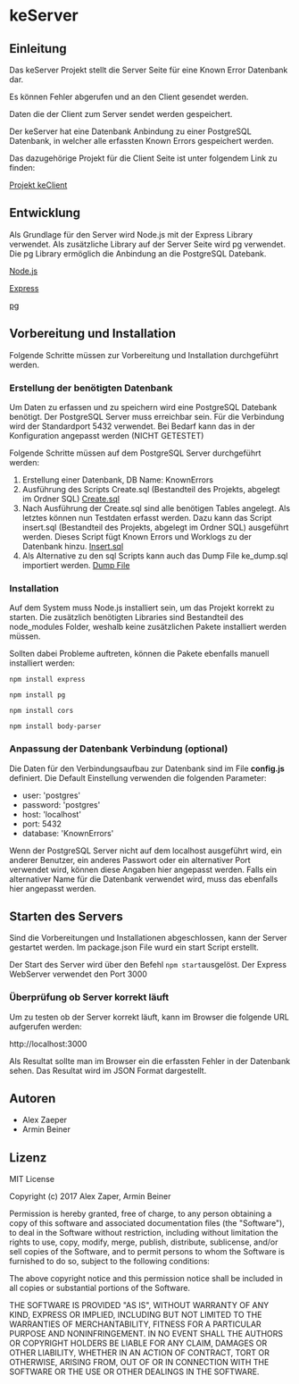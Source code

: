 # keServer

## Einleitung

Das keServer Projekt stellt die Server Seite für eine Known Error Datenbank dar.

Es können Fehler abgerufen und an den Client gesendet werden.

Daten die der Client zum Server sendet werden gespeichert.

Der keServer hat eine Datenbank Anbindung zu einer PostgreSQL Datenbank, in welcher alle erfassten Known Errors gespeichert werden.

Das dazugehörige Projekt für die Client Seite ist unter folgendem Link zu finden:

[Projekt keClient](https://github.com/ibwgr/keClient)

## Entwicklung

Als Grundlage für den Server wird Node.js mit der Express Library verwendet.
Als zusätzliche Library auf der Server Seite wird pg verwendet. Die pg Library ermöglich die Anbindung an die PostgreSQL Datebank.

[Node.js](https://nodejs.org/en/)

[Express](http://expressjs.com)

[pg](https://www.npmjs.com/package/pg)

## Vorbereitung und Installation

Folgende Schritte müssen zur Vorbereitung und Installation durchgeführt werden.

### Erstellung der benötigten Datenbank

Um Daten zu erfassen und zu speichern wird eine PostgreSQL Datebank benötigt.
Der PostgreSQL Server muss erreichbar sein. Für die Verbindung wird der Standardport 5432 verwendet. Bei Bedarf kann das in der Konfiguration angepasst werden (NICHT GETESTET)

Folgende Schritte müssen auf dem PostgreSQL Server durchgeführt werden:

1. Erstellung einer Datenbank, DB Name: KnownErrors
2. Ausführung des Scripts Create.sql (Bestandteil des Projekts, abgelegt im Ordner SQL) [Create.sql](SQL/Create.sql)
3. Nach Ausführung der Create.sql sind alle benötigen Tables angelegt. Als letztes können nun Testdaten erfasst werden.
Dazu kann das Script insert.sql (Bestandteil des Projekts, abgelegt im Ordner SQL) ausgeführt werden. Dieses Script fügt Known Errors und Worklogs zu der Datenbank hinzu. [Insert.sql](SQL/Insert.sql)
4. Als Alternative zu den sql Scripts kann auch das Dump File ke_dump.sql importiert werden. [Dump File](SQL/ke_dump.sql)

### Installation

Auf dem System muss Node.js installiert sein, um das Projekt korrekt zu starten.
Die zusätzlich benötigten Libraries sind Bestandteil des node_modules Folder, weshalb keine zusätzlichen Pakete installiert werden müssen.

Sollten dabei Probleme auftreten, können die Pakete ebenfalls manuell installiert werden:
```
npm install express

npm install pg

npm install cors

npm install body-parser
```

### Anpassung der Datenbank Verbindung (optional)

Die Daten für den Verbindungsaufbau zur Datenbank sind im File **config.js** definiert. Die Default Einstellung verwenden die folgenden Parameter:

- user: 'postgres'
- password: 'postgres'
- host: 'localhost'
- port: 5432
- database: 'KnownErrors'

Wenn der PostgreSQL Server nicht auf dem localhost ausgeführt wird, ein anderer Benutzer, ein anderes Passwort oder ein alternativer Port verwendet wird, können diese Angaben hier angepasst werden.
Falls ein alternativer Name für die Datenbank verwendet wird, muss das ebenfalls hier angepasst werden.

## Starten des Servers

Sind die Vorbereitungen und Installationen abgeschlossen, kann der Server gestartet werden.
Im package.json File wurd ein start Script erstellt.

Der Start des Server wird über den Befehl `npm start`ausgelöst. Der Express WebServer verwendet den Port 3000

### Überprüfung ob Server korrekt läuft

Um zu testen ob der Server korrekt läuft, kann im Browser die folgende URL aufgerufen werden:

http://localhost:3000

Als Resultat sollte man im Browser ein die erfassten Fehler in der Datenbank sehen. Das Resultat wird im JSON Format dargestellt.

## Autoren
- Alex Zaeper
- Armin Beiner

## Lizenz

MIT License

Copyright (c) 2017 Alex Zaper, Armin Beiner

Permission is hereby granted, free of charge, to any person obtaining a copy
of this software and associated documentation files (the "Software"), to deal
in the Software without restriction, including without limitation the rights
to use, copy, modify, merge, publish, distribute, sublicense, and/or sell
copies of the Software, and to permit persons to whom the Software is
furnished to do so, subject to the following conditions:

The above copyright notice and this permission notice shall be included in all
copies or substantial portions of the Software.

THE SOFTWARE IS PROVIDED "AS IS", WITHOUT WARRANTY OF ANY KIND, EXPRESS OR
IMPLIED, INCLUDING BUT NOT LIMITED TO THE WARRANTIES OF MERCHANTABILITY,
FITNESS FOR A PARTICULAR PURPOSE AND NONINFRINGEMENT. IN NO EVENT SHALL THE
AUTHORS OR COPYRIGHT HOLDERS BE LIABLE FOR ANY CLAIM, DAMAGES OR OTHER
LIABILITY, WHETHER IN AN ACTION OF CONTRACT, TORT OR OTHERWISE, ARISING FROM,
OUT OF OR IN CONNECTION WITH THE SOFTWARE OR THE USE OR OTHER DEALINGS IN THE
SOFTWARE.
